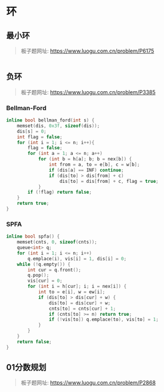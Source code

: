 # 环

## 最小环

> 板子题网址: https://www.luogu.com.cn/problem/P6175

```cpp

```

## 负环

> 板子题网址: https://www.luogu.com.cn/problem/P3385

### Bellman-Ford

```cpp
inline bool bellman_ford(int s) {
    memset(dis, 0x3f, sizeof(dis));
    dis[s] = 0;
    int flag = false;
    for (int i = 1; i <= n; i++){
        flag = false;
        for (int a = 1; a <= n; a++)
            for (int b = h[a]; b; b = nex[b]) {
                int from = a, to = e[b], c = w[b];
                if (dis[a] == INF) continue;
                if (dis[to] > dis[from] + c)
                    dis[to] = dis[from] + c, flag = true;
            }
        if (!flag) return false;
    }
    return true;
}
```

### SPFA

```cpp
inline bool spfa() {
    memset(cnts, 0, sizeof(cnts));
    queue<int> q;
    for (int i = 1; i <= n; i++)
        q.emplace(i), vis[i] = 1, dis[i] = 0;
    while (!q.empty()) {
        int cur = q.front();
        q.pop();
        vis[cur] = 0;
        for (int i = h[cur]; i; i = nex[i]) {
            int to = e[i], w = ew[i];
            if (dis[to] > dis[cur] + w) {
                dis[to] = dis[cur] + w;
                cnts[to] = cnts[cur] + 1;
                if (cnts[to] >= n) return true;
                if (!vis[to]) q.emplace(to), vis[to] = 1;
            }
        }
    }
    return false;
}
```

## 01分数规划

> 板子题网址: https://www.luogu.com.cn/problem/P2868

```cpp

```